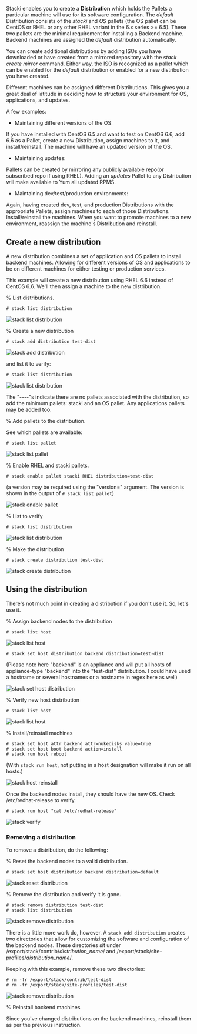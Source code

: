 Stacki enables you to create a **Distribution** which holds the Pallets a
particular machine will use for its software configuration.
The _default_ Distribution consists of the _stacki_ and _OS_ pallets
(the OS pallet can be CentOS
or RHEL or any other RHEL variant in the 6.x series >= 6.5).
These two pallets are the minimal
requirement for installing a Backend machine.
Backend machines are assigned the _default_ distribution automatically.

You can create additional distributions by adding ISOs you have downloaded or
have created from a mirrored repository with the _stack create mirror_ command.
Either way, the ISO is recognized as a pallet which can be enabled for the
_default_ distribution or enabled for a new distribution you have created. 

Different machines can be assigned different Distributions.
This gives you a great deal of latitude in deciding
how to structure your environment for OS, applications, and updates.

A few examples:

* Maintaining different versions of the OS:

If you have installed with CentOS 6.5
and want to test on CentOS 6.6, add 6.6 as a Pallet, create a new Distribution,
assign machines to it, and install/reinstall.
The machine will have an updated version of the OS.

* Maintaining updates:

Pallets can be created by mirroring any publicly  available repo(or
subscribed repo if using RHEL).
Adding an _updates_ Pallet to any Distribution will make available to
Yum all updated RPMS.

* Maintaining dev/test/production environments:

Again, having created dev, test,
and production Distributions with the appropriate Pallets, assign machines to
each of those Distributions.
Install/reinstall the machines.
When you want to
promote machines to a new environment, reassign the machine's
Distribution and reinstall.

## Create a new distribution

A new distribution combines a set of application and OS pallets to install backend machines. Allowing for different versions of OS and applications to be on different machines for either testing or production services. 

This example will create a new distribution using RHEL 6.6 instead of CentOS 6.6. We'll then assign a machine to the new distribution.

% List distributions.

```
# stack list distribution
```

![stack list distribution](images/stack-list-distribution-3.png)


% Create a new distribution  

```
# stack add distribution test-dist
```

![stack add distribution](images/stack-add-distribution-1.png)

and list it to verify:

```
# stack list distribution
``` 

![stack list distribution](images/stack-list-distribution-1.png)
 

The "----"s indicate there are no pallets associated with the distribution, so add the minimum pallets: stacki and an OS pallet. Any applications pallets may be added too.

% Add pallets to the distribution.

See which pallets are available:

```
# stack list pallet
```

![stack list pallet](images/stack-list-pallet-2.png)

% Enable RHEL and stacki pallets.

```
# stack enable pallet stacki RHEL distribution=test-dist
```

(a version may be required using the "version=" argument. The version is shown in the output of `# stack list pallet`)

![stack enable pallet](images/stack-enable-pallet-2.png)

% List to verify

```
# stack list distribution
```

![stack list distribution](images/stack-list-distribution-2.png)

% Make the distribution

```
# stack create distribution test-dist
```

![stack create distribution](images/stack-create-distribution-2.png)

## Using the distribution

There's not much point in creating a distribution if you don't use it. So, let's use it.

% Assign backend nodes to the distribution

```
# stack list host
```

![stack list host](images/stack-list-host-1.png)

```
# stack set host distribution backend distribution=test-dist
```
(Please note here "backend" is an appliance and will put all hosts of appliance-type "backend" into the "test-dist" distribution. I could have used a hostname or several hostnames or a hostname in regex here as well)

![stack set host distribution](images/stack-set-host-distribution-1.png)

% Verify new host distribution
```
# stack list host
```

![stack list host](images/stack-list-host-2.png)

% Install/reinstall machines

```
# stack set host attr backend attr=nukedisks value=true
# stack set host boot backend action=install
# stack run host reboot
```

(With `stack run host`, not putting in a host designation will make it run on all hosts.)

![stack host reinstall](images/stack-reinstall-1.png)

Once the backend nodes install, they should have the new OS. Check /etc/redhat-release to verify.

```
# stack run host "cat /etc/redhat-release"
```

![stack verify](images/stack-distribution-verify-1.png)


### Removing a distribution

To remove a distribution, do the following:

% Reset the backend nodes to a valid distribution.

```
# stack set host distribution backend distribution=default
```

![stack reset distribution](images/stack-reset-distribution-1.png)

% Remove the distribution and verify it is gone.

```
# stack remove distribution test-dist
# stack list distribution
```

![stack remove distribution](images/stack-remove-distribution-1.png)

There is a little more work do, however. A `stack add distribution` creates two directories that allow for customizing the software and configuration of the backend nodes. These directories sit under /export/stack/contrib/_distribution_name_/ and /export/stack/site-profiles/_distribution_name_/.

Keeping with this example, remove these two directories:

```
# rm -fr /export/stack/contrib/test-dist
# rm -fr /export/stack/site-profiles/test-dist
```

![stack remove distribution](images/stack-reset-distribution-1.png)

% Reinstall backend machines

Since you've changed distributions on the backend machines, reinstall them as per the previous instruction.
